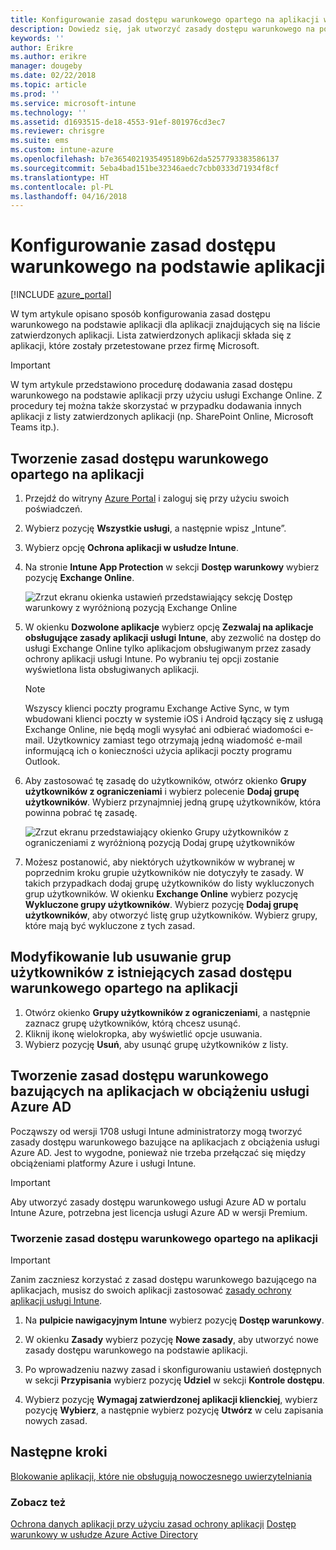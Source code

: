 ```yaml
---
title: Konfigurowanie zasad dostępu warunkowego opartego na aplikacji w usłudze Intune
description: Dowiedz się, jak utworzyć zasady dostępu warunkowego na podstawie aplikacji przy użyciu usługi Intune.
keywords: ''
author: Erikre
ms.author: erikre
manager: dougeby
ms.date: 02/22/2018
ms.topic: article
ms.prod: ''
ms.service: microsoft-intune
ms.technology: ''
ms.assetid: d1693515-de18-4553-91ef-801976cd3ec7
ms.reviewer: chrisgre
ms.suite: ems
ms.custom: intune-azure
ms.openlocfilehash: b7e3654021935495189b62da5257793383586137
ms.sourcegitcommit: 5eba4bad151be32346aedc7cbb0333d71934f8cf
ms.translationtype: HT
ms.contentlocale: pl-PL
ms.lasthandoff: 04/16/2018
---
```

# <a name="set-up-app-based-conditional-access-policies-with-intune"></a>Konfigurowanie zasad dostępu warunkowego na podstawie aplikacji

[!INCLUDE [azure_portal](./includes/azure_portal.md)]

W tym artykule opisano sposób konfigurowania zasad dostępu warunkowego na podstawie aplikacji dla aplikacji znajdujących się na liście zatwierdzonych aplikacji. Lista zatwierdzonych aplikacji składa się z aplikacji, które zostały przetestowane przez firmę Microsoft.

> [!IMPORTANT]
> W tym artykule przedstawiono procedurę dodawania zasad dostępu warunkowego na podstawie aplikacji przy użyciu usługi Exchange Online. Z procedury tej można także skorzystać w przypadku dodawania innych aplikacji z listy zatwierdzonych aplikacji (np. SharePoint Online, Microsoft Teams itp.).

## <a name="to-create-an-app-based-conditional-access-policy"></a>Tworzenie zasad dostępu warunkowego opartego na aplikacji
1.  Przejdź do witryny [Azure Portal](https://portal.azure.com) i zaloguj się przy użyciu swoich poświadczeń.

2.  Wybierz pozycję **Wszystkie usługi**, a następnie wpisz „Intune”.

3.  Wybierz opcję **Ochrona aplikacji w usłudze Intune**.

4.  Na stronie **Intune App Protection** w sekcji **Dostęp warunkowy** wybierz pozycję **Exchange Online**.

    ![Zrzut ekranu okienka ustawień przedstawiający sekcję Dostęp warunkowy z wyróżnioną pozycją Exchange Online](./media/MAM-conditional-access-1.png)

6. W okienku **Dozwolone aplikacje** wybierz opcję **Zezwalaj na aplikacje obsługujące zasady aplikacji usługi Intune**, aby zezwolić na dostęp do usługi Exchange Online tylko aplikacjom obsługiwanym przez zasady ochrony aplikacji usługi Intune. Po wybraniu tej opcji zostanie wyświetlona lista obsługiwanych aplikacji.

    > [!NOTE]
    > Wszyscy klienci poczty programu Exchange Active Sync, w tym wbudowani klienci poczty w systemie iOS i Android łączący się z usługą Exchange Online, nie będą mogli wysyłać ani odbierać wiadomości e-mail. Użytkownicy zamiast tego otrzymają jedną wiadomość e-mail informującą ich o konieczności użycia aplikacji poczty programu Outlook.

7. Aby zastosować tę zasadę do użytkowników, otwórz okienko **Grupy użytkowników z ograniczeniami** i wybierz polecenie **Dodaj grupę użytkowników**. Wybierz przynajmniej jedną grupę użytkowników, która powinna pobrać tę zasadę.

    ![Zrzut ekranu przedstawiający okienko Grupy użytkowników z ograniczeniami z wyróżnioną pozycją Dodaj grupę użytkowników](./media/mam-ca-add-user-group.png)

8. Możesz postanowić, aby niektórych użytkowników w wybranej w poprzednim kroku grupie użytkowników nie dotyczyły te zasady. W takich przypadkach dodaj grupę użytkowników do listy wykluczonych grup użytkowników. W okienku **Exchange Online** wybierz pozycję **Wykluczone grupy użytkowników**. Wybierz pozycję **Dodaj grupę użytkowników**, aby otworzyć listę grup użytkowników. Wybierz grupy, które mają być wykluczone z tych zasad.

## <a name="to-modify-or-delete-user-groups-from-an-existing-app-based-ca-policy"></a>Modyfikowanie lub usuwanie grup użytkowników z istniejących zasad dostępu warunkowego opartego na aplikacji

1. Otwórz okienko **Grupy użytkowników z ograniczeniami**, a następnie zaznacz grupę użytkowników, którą chcesz usunąć.
2. Kliknij ikonę wielokropka, aby wyświetlić opcje usuwania.
3. Wybierz pozycję **Usuń**, aby usunąć grupę użytkowników z listy.

## <a name="create-app-based-conditional-access-policies-in-azure-ad-workload"></a>Tworzenie zasad dostępu warunkowego bazujących na aplikacjach w obciążeniu usługi Azure AD

Począwszy od wersji 1708 usługi Intune administratorzy mogą tworzyć zasady dostępu warunkowego bazujące na aplikacjach z obciążenia usługi Azure AD. Jest to wygodne, ponieważ nie trzeba przełączać się między obciążeniami platformy Azure i usługi Intune.

> [!IMPORTANT]
> Aby utworzyć zasady dostępu warunkowego usługi Azure AD w portalu Intune Azure, potrzebna jest licencja usługi Azure AD w wersji Premium.

### <a name="to-create-an-app-based-conditional-access-policy"></a>Tworzenie zasad dostępu warunkowego opartego na aplikacji

> [!IMPORTANT]
> Zanim zaczniesz korzystać z zasad dostępu warunkowego bazującego na aplikacjach, musisz do swoich aplikacji zastosować [zasady ochrony aplikacji usługi Intune](app-protection-policies.md).

1. Na **pulpicie nawigacyjnym Intune** wybierz pozycję **Dostęp warunkowy**.

2. W okienku **Zasady** wybierz pozycję **Nowe zasady**, aby utworzyć nowe zasady dostępu warunkowego na podstawie aplikacji.

4. Po wprowadzeniu nazwy zasad i skonfigurowaniu ustawień dostępnych w sekcji **Przypisania** wybierz pozycję **Udziel** w sekcji **Kontrole dostępu**.

5. Wybierz pozycję **Wymagaj zatwierdzonej aplikacji klienckiej**, wybierz pozycję **Wybierz**, a następnie wybierz pozycję **Utwórz** w celu zapisania nowych zasad.

## <a name="next-steps"></a>Następne kroki
[Blokowanie aplikacji, które nie obsługują nowoczesnego uwierzytelniania](app-modern-authentication-block.md)

### <a name="see-also"></a>Zobacz też

[Ochrona danych aplikacji przy użyciu zasad ochrony aplikacji](app-protection-policies.md)
[Dostęp warunkowy w usłudze Azure Active Directory](https://docs.microsoft.com/azure/active-directory/active-directory-conditional-access)
